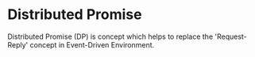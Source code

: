 # Distributed Promise
Distributed Promise (DP) is concept which helps to replace the 'Request-Reply' concept in Event-Driven Environment.
